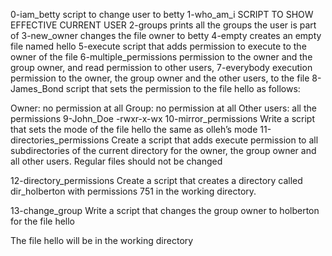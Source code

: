 0-iam_betty script to change user to betty
1-who_am_i SCRIPT TO SHOW EFFECTIVE CURRENT USER
2-groups prints all the groups the user is part of
3-new_owner changes the file owner to betty
4-empty creates an empty file named hello
5-execute script that adds permission to execute to the owner of the file
6-multiple_permissions permission to the owner and the group owner, and read permission to other users,
7-everybody execution permission to the owner, the group owner and the other users, to the file
8-James_Bond  script that sets the permission to the file hello as follows:

Owner: no permission at all
Group: no permission at all
Other users: all the permissions
9-John_Doe   -rwxr-x-wx
10-mirror_permissions Write a script that sets the mode of the file hello the same as olleh’s mode
11-directories_permissions  Create a script that adds execute permission to all subdirectories of the current directory for the owner, the group owner and all other users. Regular files should not be changed

12-directory_permissions Create a script that creates a directory called dir_holberton with permissions 751 in the working directory.

13-change_group Write a script that changes the group owner to holberton for the file hello

The file hello will be in the working directory